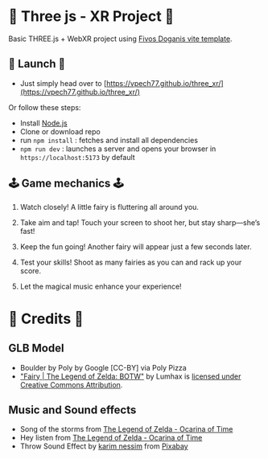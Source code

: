 # 👾 Three js - XR Project 👾

Basic THREE.js + WebXR project using [Fivos Doganis vite template](https://github.com/fdoganis/three_vite_xr).

## 🚀 Launch 🚀

- Just simply head over to [https://vpech77.github.io/three_xr/](https://vpech77.github.io/three_xr/)

Or follow these steps:

- Install [Node.js](https://nodejs.org)
- Clone or download repo
- run `npm install` : fetches and install all dependencies
- `npm run dev` : launches a server and opens your browser in `https://localhost:5173` by default

## 🕹️ Game mechanics 🕹️

1. Watch closely! A little fairy is fluttering all around you.

2. Take aim and tap! Touch your screen to shoot her, but stay sharp—she’s fast!

3. Keep the fun going! Another fairy will appear just a few seconds later.

4. Test your skills! Shoot as many fairies as you can and rack up your score.

5. Let the magical music enhance your experience!

# 📑 Credits 📑

## GLB Model

- Boulder by Poly by Google [CC-BY] via Poly Pizza
- ["Fairy | The Legend of Zelda: BOTW"](https://skfb.ly/6vAV6) by Lumhax is [licensed under Creative Commons Attribution](http://creativecommons.org/licenses/by/4.0/).

## Music and Sound effects

- Song of the storms from [The Legend of Zelda - Ocarina of Time](https://www.youtube.com/watch?v=UtgHZaq0EGs)
- Hey listen from [The Legend of Zelda - Ocarina of Time](<https://en.wikipedia.org/wiki/Navi_(The_Legend_of_Zelda)>)
- Throw Sound Effect by <a href="https://pixabay.com/users/karim-nessim-40448081/?utm_source=link-attribution&utm_medium=referral&utm_campaign=music&utm_content=260274">karim nessim</a> from <a href="https://pixabay.com/sound-effects//?utm_source=link-attribution&utm_medium=referral&utm_campaign=music&utm_content=260274">Pixabay</a>
